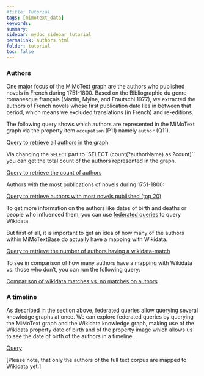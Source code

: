 ```yaml
---
#title: Tutorial
tags: [mimotext_data]
keywords:
summary:
sidebar: mydoc_sidebar_tutorial
permalink: authors.html
folder: tutorial
toc: false
---
```


### **Authors**

One major focus of the MiMoText graph are the authors who published novels in French during 1751-1800. Based on the Bibliographie du genre romanesque français (Martin, Mylne, and Frautschi 1977), we extracted the authors of French novels whose first publication date lies in between that period, which means we excluded translations (in French) and re-editions.

The following query shows which authors are represented in the MiMoText graph via the property item `occupation` (P11) namely `author` (Q11).

[Query to retrieve all authors in the graph](https://tinyurl.com/y569bduk)

Via changing the `SELECT` part to `SELECT (count(?authorName) as ?count)`` you can get the total count of the authors represented in the graph.

[Query to retrieve the count of authors](https://tinyurl.com/2zxhkpom)

Authors with the most publications of novels during 1751-1800:

[Query to retrieve authors with most novels published (top 20)](https://tinyurl.com/2llk5jau)

To get more information on the authors like dates of birth and deaths or people who influenced them, you can use [federated queries](./federated.html) to query Wikidata.

But first of all, it is important to get an idea of how many of the authors within MiMoTextBase do actually have a mapping with Wikidata.

[Query to retrieve the number of authors having a wikidata-match](https://tinyurl.com/2zscslwj)

To see in comparison of how many authors have a mapping with Wikidata vs. those who don’t, you can run the following query:

[Comparison of wikidata matches vs. no matches on authors](https://tinyurl.com/2qzou3h8)

### **A timeline**

As described in the section above, federated queries allow querying several knowledge graphs at once. We can explore federated queries by querying the MiMoText graph and the Wikidata knowledge graph, making use of the Wikidata property date of birth and of the property image which allows us to see the date of birth of the authors in a timeline.

[Query](https://tinyurl.com/262ky3cz)

[Please note, that only the authors of the full text corpus are mapped to Wikidata yet.]
